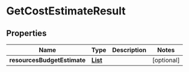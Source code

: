 

# GetCostEstimateResult


## Properties

| Name | Type | Description | Notes |
|------------ | ------------- | ------------- | -------------|
|**resourcesBudgetEstimate** | [**List**](List.md) |  |  [optional] |



